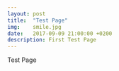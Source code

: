 ```yaml
---
layout: post
title:  "Test Page"
img:    smile.jpg
date:   2017-09-09 21:00:00 +0200
description: First Test Page
---
```


Test Page
